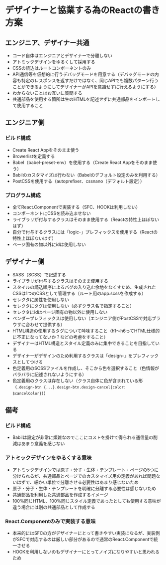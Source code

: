 # デザイナーと協業する為のReactの書き方案
## エンジニア、デザイナー共通
- コード自体はエンジニアとデザイナーで分離しない
- アトミックデザインをゆるくして採用する
- CSSの読込はルートコンポーネントのみ
- API通信等を仮想的に行うデバッグモードを用意する（デバッグモードの内容も特定のレスポンスを返すだけではなく、同じAPIでも複数パターン行うことができるようにしてデザイナーがAPIを意識せずに行えるようにする）
- わからないことはお互いに質問する
- 共通部品を使用する箇所は生のHTMLを記述せずに共通部品をインポートして使用すること

## エンジニア側
### ビルド構成
- Create React Appをそのまま使う
- Browerlistを定義する
- Babel（babel-preset-env）を使用する（Create React Appをそのまま使う）
- Babilのカスタマイズは行わない（Babelのデフォルト設定のみを利用する）
- PostCSSを使用する（autoprefixer、cssnano（デフォルト設定））

### プログラム構成
- 全てReact.Componentで実装する（SFC、HOOKは利用しない）
- コンポーネントにCSSを読み込ませない
- ライブラリが付与するクラスはそのまま使用する（Reactの特性上ほぼないはず）
- 自分で付与するクラスには「logic-」プレフィックスを使用する（Reactの特性上ほぼないはず）
- ページ固有の物以外にidは使用しない

## デザイナー側
- SASS（SCSS）で記述する
- ライブラリが付与するクラスはそのまま使用する
- スタイルの読込順序によるバグの入り込む余地をなくすため、生成されたCSSは1つのCSSとして管理する（ルート用のapp.scssを作成する）
- セレクタに属性を使用しない
- セレクタにタグは使用しない（必ずクラス名で指定すること）
- セレクタにidはページ固有の物以外に使用しない
- ベンダープレフィックスは使用しない（エンジニア側がPostCSSで対応ブラウザに合わせて提供する）
- HTML構造の使用するタグについて吟味すること（h1～h6ってHTML仕様的に不正になってないか？などの考慮をすること）
- デザイナーはHTML構造とスタイル定義のみに集中できることを目指している
- デザイナーがデザインのため利用するクラスは「design-」をプレフィックスとしてつける
- 色定義用のSCSSファイルを作成し、そこから色を選択すること（色情報がバラバラに記述されないようにする）
- 色定義用のクラスは存在しない（クラス自体に色が含まれている形（`.design-btn {...}.design-btn.design-cancel{color: $cancelColor}`））

## 備考
### ビルド構成
- Babilは設定が非常に煩雑なのでここにコストを掛けて得られる通信量の削減はあまり意義を感じない
### アトミックデザインをゆるくする意味
- アトミックデザインでは原子・分子・生体・テンプレート・ページの5つに分けられるが、共通部品とページでのカスタマイズ用の定義があれば問題ないはずで、細かい単位で分離させる必要性はあまり感じないため
- 原子・分子・生体・テンプレートを明確に分離する必要性は感じないため
- 共通部品を利用した共通部品を作成するイメージ
- 100%同じHTML、100%同じスタイル定義であったとしても使用する意味が違う場合には別の共通部品として作成する
### React.Componentのみで実装する意味
- 本来的にはSFCの方がデザイナーにとって書きやすい実装になるが、実装側がSFCで対応するのは厳しい部分があるので通常のReact.Componentで統一させる
- HOOKを利用しないのもデザイナーにとってノイズになりやすいと思われるため
